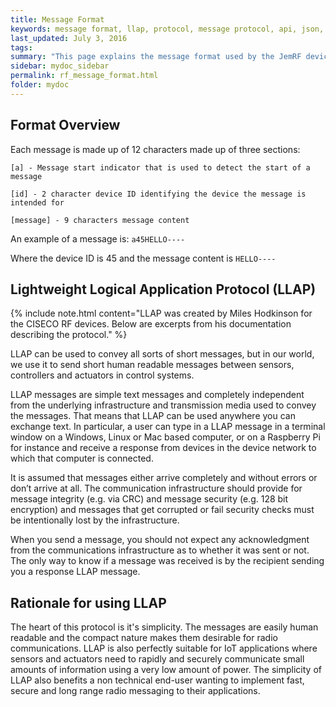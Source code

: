 ```yaml
---
title: Message Format
keywords: message format, llap, protocol, message protocol, api, json, interface
last_updated: July 3, 2016
tags:  
summary: "This page explains the message format used by the JemRF devices"
sidebar: mydoc_sidebar
permalink: rf_message_format.html
folder: mydoc
---
```


## Format Overview
Each message is made up of 12 characters made up of three sections:

```
[a] - Message start indicator that is used to detect the start of a message

[id] - 2 character device ID identifying the device the message is intended for

[message] - 9 characters message content
```

An example of a message is: `a45HELLO----`

Where the device ID is 45 and the message content is `HELLO----`

## Lightweight Logical Application Protocol (LLAP)

{% include note.html content="LLAP was created by Miles Hodkinson for the CISECO RF devices. Below are excerpts from his documentation describing the protocol." %}

LLAP can be used to convey all sorts of short messages, but in our world, we use it to send short human readable messages between sensors, controllers and actuators in control systems.

LLAP messages are simple text messages and completely independent from the underlying infrastructure and transmission media used to convey the messages. That means that LLAP can be used anywhere you can exchange text. In particular, a user can type in a LLAP message in a terminal window on a Windows, Linux or Mac based computer, or on a Raspberry Pi for instance and receive a response from devices in the device network to which that computer is connected.

It is assumed that messages either arrive completely and without errors or don’t arrive at all. The communication infrastructure should provide for message integrity (e.g. via CRC) and message security (e.g. 128 bit encryption) and messages that get corrupted or fail security checks must be intentionally lost by the infrastructure. 

When you send a message, you should not expect any acknowledgment from the communications infrastructure as to whether it was sent or not. The only way to know if a message was received is by the recipient sending you a response LLAP message.

## Rationale for using LLAP

The heart of this protocol is it's simplicity. The messages are easily human readable and the compact nature makes them desirable for radio communications. LLAP is also perfectly suitable for IoT applications where sensors and actuators need to rapidly and securely communicate small amounts of information using a very low amount of power. The simplicity of LLAP also benefits a non technical end-user wanting to implement fast, secure and long range radio messaging to their applications.    



   